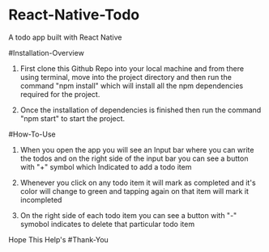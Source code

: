 # React-Native-Todo


A todo app built with React Native

#Installation-Overview
1) First clone this Github Repo into your local machine and from there using terminal, move into the project directory and then run the command "npm install" which will install all the npm dependencies required for the project.

2) Once the installation of dependencies is finished then run the command "npm start" to start the project.


#How-To-Use
1) When you open the app you will see an Input bar where you can write the todos and on the right side of the input bar you can see a button with "+" symbol which Indicated to add a todo item

2) Whenever you click on any todo item it will mark as completed and it's color will change to green and tapping again on that item will mark it incompleted

3) On the right side of each todo item you can see a button with "-" symobol indicates to delete that particular todo item



Hope This Help's
#Thank-You
